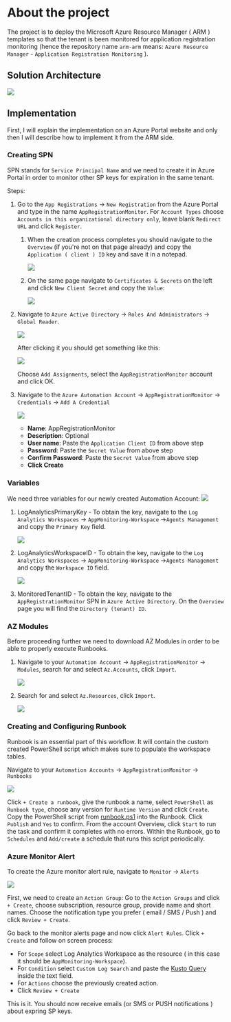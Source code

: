 # About the project

The project is to deploy the Microsoft Azure Resource Manager ( ARM ) templates
so that the tenant is been monitored for application registration monitoring 
(hence the repository name `arm-arm` means: `Azure Resource Manager` - `Application Registration Monitoring` ).

## Solution Architecture

![](https://github.com/Cj-Scott/Get-AppRegistrationExpiration/raw/main/Images/Pic1.png)


## Implementation

First, I will explain the implementation on an Azure Portal website and only then I will
describe how to implement it from the ARM side.


### Creating SPN

SPN stands for `Service Principal Name` and we need to create it in Azure Portal in order to monitor
other SP keys for expiration in the same tenant.

Steps:
1. Go to the `App Registrations` -> `New Registration` from the Azure Portal and type in the name `AppRegistrationMonitor`.
   For `Account Types` choose `Accounts in this organizational directory only`, leave blank `Redirect URL` and click `Register`.
   1. When the creation process completes you should navigate to the `Overview` (if you're not on that page already) and 
       copy the `Application ( client ) ID` key and save it in a notepad. 

       ![](https://github.com/Cj-Scott/Get-AppRegistrationExpiration/raw/main/Images/Pic3.png)
       
   2. On the same page navigate to `Certificates & Secrets` on the left and click `New Client Secret` and copy the `Value`:

      ![](https://github.com/Cj-Scott/Get-AppRegistrationExpiration/raw/main/Images/Pic4.png)
   
2. Navigate to `Azure Active Directory` -> `Roles And Administrators` -> `Global Reader`.

   ![](./images/roles-and-admins.jpeg)
   

   After clicking it you should get something like this:

   ![](./images/role-assignment.jpeg)

   Choose `Add Assignments`, select the `AppRegistrationMonitor` account and click OK.

3. Navigate to the `Azure Automation Account` -> `AppRegistrationMonitor` -> `Credentials` -> `Add A Credential` 

   ![](./images/credentials.jpeg)
   

    * **Name**: AppRegistrationMonitor
    * **Description**: Optional
    * **User name**: Paste the `Application Client ID` from above step 
    * **Password**: Paste the `Secret Value` from above step
    * **Confirm Password**: Paste the `Secret Value` from above step
    * **Click Create**



### Variables

We need three variables for our newly created Automation Account:
![](images/variables.jpeg)

1. LogAnalyticsPrimaryKey  - To obtain the key, navigate to the 
   `Log Analytics Workspaces` -> `AppMonitoring-Workspace` ->`Agents Management` and copy the `Primary Key` field.

   ![](images/workspace.jpeg)

2. LogAnalyticsWorkspaceID - To obtain the key, navigate to the 
   `Log Analytics Workspaces` -> `AppMonitoring-Workspace` ->`Agents Management` and copy the `Workspace ID` field.

   ![](images/workspace.jpeg)

3. MonitoredTenantID - To obtain the key, navigate to the `AppRegistrationMonitor` SPN in `Azure Active Directory`. 
   On the `Overview` page you will find the `Directory (tenant) ID`. 

### AZ Modules

Before proceeding further we need to download AZ Modules in order to be able to properly execute Runbooks.

1. Navigate to your `Automation Account` -> `AppRegistrationMonitor` -> `Modules`, search for and select `Az.Accounts`, click `Import`.
   
   ![](images/az-accounts.jpeg)

2. Search for and select `Az.Resources`, click `Import`.

   ![](images/az-resources.jpeg)


### Creating and Configuring Runbook

Runbook is an essential part of this workflow. It will contain the custom created PowerShell script which makes sure
to populate the workspace tables.


Navigate to your `Automation Accounts` -> `AppRegistrationMonitor` -> `Runbooks`

![](./images/runbooks.jpeg) 

Click `+ Create a runbook`, give the runbook a name, select `PowerShell` as `Runbook type`, choose any version for 
`Runtime Version` and click `Create`.
Copy the PowerShell script from [runbook.ps1](./runbook.ps1) into the Runbook. Click `Publish` and `Yes` to confirm. 
From the account Overview, click `Start` to run the task and confirm it completes with no errors.
Within the Runbook, go to `Schedules` and `Add/create` a schedule that runs this script periodically.

   
### Azure Monitor Alert

To create the Azure monitor alert rule, navigate to `Monitor` -> `Alerts` 

![](./images/alerts.jpeg)

First, we need to create an `Action Group`: Go to the `Action Groups` and click `+ Create`, choose subscription, resource group,
provide name and short names. Choose the notification type you prefer ( email / SMS / Push ) and click `Review + Create`.

Go back to the monitor alerts page and now click `Alert Rules`. Click `+ Create` and follow on screen process:
* For `Scope` select Log Analytics Workspace as the resource ( in this case it should be `AppMonitoring-Workspace`).
* For `Condition` select `Custom Log Search` and paste the [Kusto Query](./kusto-query) inside the text field.
* For `Actions` choose the previously created action.
* Click `Review + Create`
  
This is it. You should now receive emails (or SMS or PUSH notifications ) about expring SP keys.






